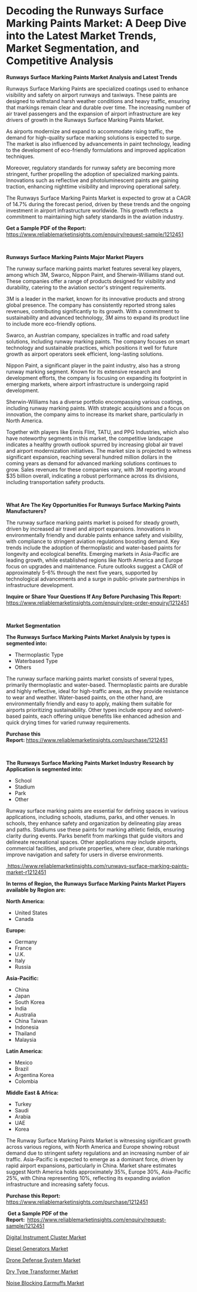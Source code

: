 <p><h1>Decoding the Runways Surface Marking Paints Market: A Deep Dive into the Latest Market Trends, Market Segmentation, and Competitive Analysis</h1></p><p><strong>Runways Surface Marking Paints Market Analysis and Latest Trends</strong></p>
<p><p>Runways Surface Marking Paints are specialized coatings used to enhance visibility and safety on airport runways and taxiways. These paints are designed to withstand harsh weather conditions and heavy traffic, ensuring that markings remain clear and durable over time. The increasing number of air travel passengers and the expansion of airport infrastructure are key drivers of growth in the Runways Surface Marking Paints Market. </p><p>As airports modernize and expand to accommodate rising traffic, the demand for high-quality surface marking solutions is expected to surge. The market is also influenced by advancements in paint technology, leading to the development of eco-friendly formulations and improved application techniques. </p><p>Moreover, regulatory standards for runway safety are becoming more stringent, further propelling the adoption of specialized marking paints. Innovations such as reflective and photoluminescent paints are gaining traction, enhancing nighttime visibility and improving operational safety. </p><p>The Runways Surface Marking Paints Market is expected to grow at a CAGR of 14.7% during the forecast period, driven by these trends and the ongoing investment in airport infrastructure worldwide. This growth reflects a commitment to maintaining high safety standards in the aviation industry.</p></p>
<p><strong>Get a Sample PDF of the Report:&nbsp;</strong> <a href="https://www.reliablemarketinsights.com/enquiry/request-sample/1212451?utm_campaign=1383&utm_medium=2&utm_source=Github&utm_content=ia&utm_term=06102024&utm_id=runways-surface-marking-paints">https://www.reliablemarketinsights.com/enquiry/request-sample/1212451</a></p>
<p>&nbsp;</p>
<p><strong>Runways Surface Marking Paints Major Market Players</strong></p>
<p><p>The runway surface marking paints market features several key players, among which 3M, Swarco, Nippon Paint, and Sherwin-Williams stand out. These companies offer a range of products designed for visibility and durability, catering to the aviation sector's stringent requirements.</p><p>3M is a leader in the market, known for its innovative products and strong global presence. The company has consistently reported strong sales revenues, contributing significantly to its growth. With a commitment to sustainability and advanced technology, 3M aims to expand its product line to include more eco-friendly options.</p><p>Swarco, an Austrian company, specializes in traffic and road safety solutions, including runway marking paints. The company focuses on smart technology and sustainable practices, which positions it well for future growth as airport operators seek efficient, long-lasting solutions.</p><p>Nippon Paint, a significant player in the paint industry, also has a strong runway marking segment. Known for its extensive research and development efforts, the company is focusing on expanding its footprint in emerging markets, where airport infrastructure is undergoing rapid development.</p><p>Sherwin-Williams has a diverse portfolio encompassing various coatings, including runway marking paints. With strategic acquisitions and a focus on innovation, the company aims to increase its market share, particularly in North America.</p><p>Together with players like Ennis Flint, TATU, and PPG Industries, which also have noteworthy segments in this market, the competitive landscape indicates a healthy growth outlook spurred by increasing global air travel and airport modernization initiatives. The market size is projected to witness significant expansion, reaching several hundred million dollars in the coming years as demand for advanced marking solutions continues to grow. Sales revenues for these companies vary, with 3M reporting around $35 billion overall, indicating a robust performance across its divisions, including transportation safety products.</p></p>
<p>&nbsp;</p>
<p><strong>What Are The Key Opportunities For Runways Surface Marking Paints Manufacturers?</strong></p>
<p><p>The runway surface marking paints market is poised for steady growth, driven by increased air travel and airport expansions. Innovations in environmentally friendly and durable paints enhance safety and visibility, with compliance to stringent aviation regulations boosting demand. Key trends include the adoption of thermoplastic and water-based paints for longevity and ecological benefits. Emerging markets in Asia-Pacific are leading growth, while established regions like North America and Europe focus on upgrades and maintenance. Future outlooks suggest a CAGR of approximately 5-6% through the next five years, supported by technological advancements and a surge in public-private partnerships in infrastructure development.</p></p>
<p><strong>Inquire or Share Your Questions If Any Before Purchasing This Report:</strong> <a href="https://www.reliablemarketinsights.com/enquiry/pre-order-enquiry/1212451?utm_campaign=1383&utm_medium=2&utm_source=Github&utm_content=ia&utm_term=06102024&utm_id=runways-surface-marking-paints">https://www.reliablemarketinsights.com/enquiry/pre-order-enquiry/1212451</a></p>
<p>&nbsp;</p>
<p><strong>Market Segmentation</strong></p>
<p><strong>The Runways Surface Marking Paints Market Analysis by types is segmented into:</strong></p>
<p><ul><li>Thermoplastic Type</li><li>Waterbased Type</li><li>Others</li></ul></p>
<p><p>The runway surface marking paints market consists of several types, primarily thermoplastic and water-based. Thermoplastic paints are durable and highly reflective, ideal for high-traffic areas, as they provide resistance to wear and weather. Water-based paints, on the other hand, are environmentally friendly and easy to apply, making them suitable for airports prioritizing sustainability. Other types include epoxy and solvent-based paints, each offering unique benefits like enhanced adhesion and quick drying times for varied runway requirements.</p></p>
<p><strong>Purchase this Report:&nbsp;</strong><a href="https://www.reliablemarketinsights.com/purchase/1212451?utm_campaign=1383&utm_medium=2&utm_source=Github&utm_content=ia&utm_term=06102024&utm_id=runways-surface-marking-paints">https://www.reliablemarketinsights.com/purchase/1212451</a></p>
<p>&nbsp;</p>
<p><strong>The Runways Surface Marking Paints Market Industry Research by Application is segmented into:</strong></p>
<p><ul><li>School</li><li>Stadium</li><li>Park</li><li>Other</li></ul></p>
<p><p>Runway surface marking paints are essential for defining spaces in various applications, including schools, stadiums, parks, and other venues. In schools, they enhance safety and organization by delineating play areas and paths. Stadiums use these paints for marking athletic fields, ensuring clarity during events. Parks benefit from markings that guide visitors and delineate recreational spaces. Other applications may include airports, commercial facilities, and private properties, where clear, durable markings improve navigation and safety for users in diverse environments.</p></p>
<p><a href="https://www.reliablemarketinsights.com/runways-surface-marking-paints-market-r1212451?utm_campaign=1383&utm_medium=2&utm_source=Github&utm_content=ia&utm_term=06102024&utm_id=runways-surface-marking-paints">&nbsp;https://www.reliablemarketinsights.com/runways-surface-marking-paints-market-r1212451</a></p>
<p><strong>In terms of Region, the Runways Surface Marking Paints Market Players available by Region are:</strong></p>
<p>
    <p> <strong> North America: </strong>
        <ul>
            <li>United States</li>
            <li>Canada</li>
        </ul>
        </p> 
    <p> <strong> Europe: </strong>
        <ul>
            <li>Germany</li>
            <li>France</li>
            <li>U.K.</li>
            <li>Italy</li>
            <li>Russia</li>
        </ul>
        </p> 
    <p> <strong> Asia-Pacific: </strong>
        <ul>
            <li>China</li>
            <li>Japan</li>
            <li>South Korea</li>
            <li>India</li>
            <li>Australia</li>
            <li>China Taiwan</li>
            <li>Indonesia</li>
            <li>Thailand</li>
            <li>Malaysia</li>
        </ul>
        </p> 
    <p> <strong> Latin America: </strong>
        <ul>
            <li>Mexico</li>
            <li>Brazil</li>
            <li>Argentina Korea</li>
            <li>Colombia</li>
        </ul>
        </p> 
    <p> <strong> Middle East & Africa: </strong>
        <ul>
            <li>Turkey</li>
            <li>Saudi</li>
            <li>Arabia</li>
            <li>UAE</li>
            <li>Korea</li>
        </ul>
    </p>
    </p>
<p><p>The Runway Surface Marking Paints Market is witnessing significant growth across various regions, with North America and Europe showing robust demand due to stringent safety regulations and an increasing number of air traffic. Asia-Pacific is expected to emerge as a dominant force, driven by rapid airport expansions, particularly in China. Market share estimates suggest North America holds approximately 35%, Europe 30%, Asia-Pacific 25%, with China representing 10%, reflecting its expanding aviation infrastructure and increasing safety focus.</p></p>
<p><strong>Purchase this Report: </strong><a href="https://www.reliablemarketinsights.com/purchase/1212451?utm_campaign=1383&utm_medium=2&utm_source=Github&utm_content=ia&utm_term=06102024&utm_id=runways-surface-marking-paints">https://www.reliablemarketinsights.com/purchase/1212451</a></p>
<p>&nbsp;<strong>Get a Sample PDF of the Report:&nbsp;&nbsp;</strong><a href="https://www.reliablemarketinsights.com/enquiry/request-sample/1212451?utm_campaign=1383&utm_medium=2&utm_source=Github&utm_content=ia&utm_term=06102024&utm_id=runways-surface-marking-paints">https://www.reliablemarketinsights.com/enquiry/request-sample/1212451</a></p>
<p><strong></strong></p>
<p><p><a href="https://www.linkedin.com/pulse/investment-opportunities-digital-instrument-cluster-sector-xrvgc?utm_campaign=1383&utm_medium=2&utm_source=Github&utm_content=ia&utm_term=06102024&utm_id=runways-surface-marking-paints">Digital Instrument Cluster Market</a></p><p><a href="https://www.linkedin.com/pulse/market-leaders-laggards-global-diesel-generators-trends-forecast-cpdre?utm_campaign=1383&utm_medium=2&utm_source=Github&utm_content=ia&utm_term=06102024&utm_id=runways-surface-marking-paints">Diesel Generators Market</a></p><p><a href="https://www.linkedin.com/pulse/navigating-global-drone-defense-system-market-from-trends-28ufc?utm_campaign=1383&utm_medium=2&utm_source=Github&utm_content=ia&utm_term=06102024&utm_id=runways-surface-marking-paints">Drone Defense System Market</a></p><p><a href="https://www.linkedin.com/pulse/dry-type-transformer-market-research-report-2024-2031-qwfhc?utm_campaign=1383&utm_medium=2&utm_source=Github&utm_content=ia&utm_term=06102024&utm_id=runways-surface-marking-paints">Dry Type Transformer Market</a></p><p><a href="https://www.linkedin.com/pulse/regional-adaptations-global-noise-blocking-earmuffs-market-xunne?utm_campaign=1383&utm_medium=2&utm_source=Github&utm_content=ia&utm_term=06102024&utm_id=runways-surface-marking-paints">Noise Blocking Earmuffs Market</a></p></p>